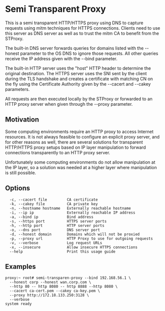 # Semi Transparent Proxy

This is a semi transparent HTTP/HTTPS proxy using DNS to capture requests using mitm techniques for HTTPS connections.
Clients need to use this server as DNS server as well as to trust the mitm CA to benefit from the STProxy.

The built-in DNS server forwards queries for domains listed with the --honest parameter to the OS DNS to ignore those
requests. All other queries receive the IP address given with the --bind parameter.

The built-in HTTP server uses the "host" HTTP header to determine the original destination. The HTTPS server uses the 
SNI sent by the client during the TLS handshake and creates a certificate with matching CN on the fly using the 
Certificate Authority given by the --cacert and --cakey parameters. 

All requests are then executed locally by the STProxy or forwarded to an HTTP proxy server when given through the 
--proxy parameter. 

## Motivation

Some computing environments require an HTTP proxy to access Internet resources. It is not always feasible to configure 
an explicit proxy server, and for other reasons as well, there are several solutions for transparent HTTP/HTTPS proxy 
setups based on IP layer manipulation to forward connections transparently to an HTTP proxy server. 

Unfortunately some computing environments do not allow manipulation at the IP layer, so a solution was needed at a 
higher layer where manipulation is still possible.  

## Options

``` shell
  -c, --cacert file         CA certificate                          
  -k, --cakey file          CA private key                          
  -n, --hostname hostname   Externally reachable hostname           
  -i, --ip ip               Externally reachable IP address         
  -a, --bind ip             Bind address                            
  -s, --https port          HTTPS server ports                      
  -h, --http port           HTTP server ports                       
  -o, --dns port            DNS server port                         
  -d, --honest domain       Domains which will not be proxied       
  -p, --proxy url           HTTP Proxy to use for outgoing requests 
  -v, --verbose             Log request URLs                        
  -x, --insecure            Allow insecure HTTPS connections        
  --help                    Print this usage guide                  
```

## Examples

``` shell
proxy:~ root# semi-transparen-proxy --bind 192.168.56.1 \
  --honest corp --honest wan.corp.com \
  --http 80 -- http 8080 -- http 8888 --http 8080 \
  --cacert ca-cert.pem --cakey ca-key.pem \
  --proxy http://172.18.133.250:3128 \
  --verbose
system ready
```
